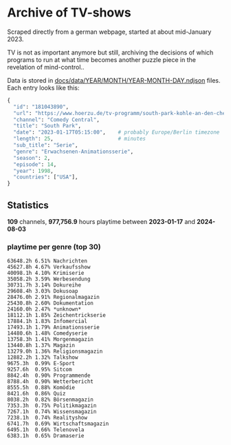 # Archive of TV-shows

Scraped directly from a german webpage, started at about mid-January 2023.

TV is not as important anymore but still, archiving the decisions of which programs to run at what time
becomes another puzzle piece in the revelation of mind-control.. 

Data is stored in [docs/data/YEAR/MONTH/YEAR-MONTH-DAY.ndjson](docs/data/) files. 
Each entry looks like this:

```python
{
  "id": "181043890", 
  "url": "https://www.hoerzu.de/tv-programm/south-park-kohle-an-den-chefkoch/bid_181043890/", 
  "channel": "Comedy Central", 
  "title": "South Park", 
  "date": "2023-01-17T05:15:00",    # probably Europe/Berlin timezone 
  "length": 25,                     # minutes 
  "sub_title": "Serie", 
  "genre": "Erwachsenen-Animationsserie", 
  "season": 2, 
  "episode": 14, 
  "year": 1998, 
  "countries": ["USA"],
}
```

## Statistics

**109** channels, **977,756.9** hours playtime between **2023-01-17** and **2024-08-03**


### playtime per genre (top 30)

    63648.2h 6.51% Nachrichten
    45627.8h 4.67% Verkaufsshow
    40098.1h 4.10% Krimiserie
    35058.2h 3.59% Werbesendung
    30731.7h 3.14% Dokureihe
    29608.4h 3.03% Dokusoap
    28476.0h 2.91% Regionalmagazin
    25430.8h 2.60% Dokumentation
    24160.0h 2.47% *unknown*
    18112.1h 1.85% Zeichentrickserie
    17884.1h 1.83% Infomercial
    17493.1h 1.79% Animationsserie
    14480.6h 1.48% Comedyserie
    13758.3h 1.41% Morgenmagazin
    13440.8h 1.37% Magazin
    13279.0h 1.36% Religionsmagazin
    12882.2h 1.32% Talkshow
    9675.3h  0.99% E-Sport
    9257.6h  0.95% Sitcom
    8842.4h  0.90% Programmende
    8788.4h  0.90% Wetterbericht
    8555.5h  0.88% Komödie
    8421.6h  0.86% Quiz
    8038.2h  0.82% Börsenmagazin
    7353.3h  0.75% Politikmagazin
    7267.1h  0.74% Wissensmagazin
    7238.1h  0.74% Realityshow
    6741.7h  0.69% Wirtschaftsmagazin
    6495.1h  0.66% Telenovela
    6383.1h  0.65% Dramaserie
